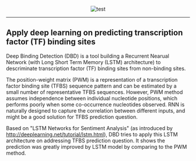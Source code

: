 <p align="center">
  <img src ="https://github.com/yangyangjuanjuan/DeepBindingDetection/blob/master/plots/DeepBindingDetection.png" alt="test"/>
</p>

  
------

Apply deep learning on predicting transcription factor (TF) binding sites
------

Deep Binding Detection (DBD) is a tool building a Recurrent Nearual Network (with Long Short Term Memory (LSTM) architecture) to descriminate transcription factor (TF) binding sites from non-binding sites. 

The position-weight matrix (PWM) is a representation of a transcription factor binding site (TFBS) sequence pattern and can be estimated by a small number of representative TFBS sequences. However, PWM method assumes independence between individual nucleotide positions, which performs poorly when some co-occurrence nucleotides observed. RNN is naturally designed to capture the correlation between different inputs, and might be a good solution for TFBS prediction question.

Based on "LSTM Networks for Sentiment Analysis" (as introduced by http://deeplearning.net/tutorial/lstm.html), DBD tries to apply this LSTM  architecture on addressing TFBS prediction question. It shows the prediction was greatly improved by LSTM model by comparing to the PWM method. 
